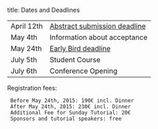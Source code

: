 title: Dates and Deadlines


|            |                                  |
|------------|----------------------------------|
|April 12th  |[Abstract submission deadline](03_enfi-2015/abstracts.html)      |
|May 4th     |Information about acceptance      |
|May 24th    |[Early Bird deadline](03_enfi-2015/registration.html)             |
|July 5th    |Student Course                  |
|July 6th    |Conference Opening                |



Registration fees:

```
 Before May 24th, 2015: 190€ incl. Dinner   
 After May 24th, 2015: 230€ incl. Dinner   
 Additional Fee for Sunday Tutorial: 20€   
 Sponsors and tutorial speakers: free  

```